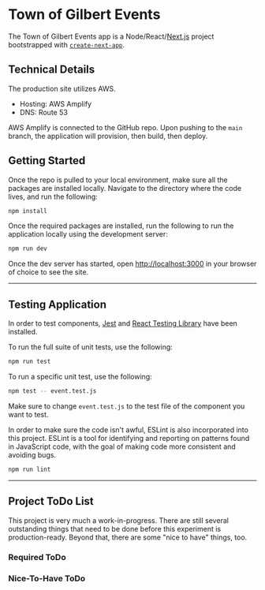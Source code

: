 # Town of Gilbert Events

The Town of Gilbert Events app is a Node/React/[Next.js](https://nextjs.org/) project bootstrapped with [`create-next-app`](https://github.com/vercel/next.js/tree/canary/packages/create-next-app).



## Technical Details

The production site utilizes AWS.
- Hosting: AWS Amplify
- DNS: Route 53

AWS Amplify is connected to the GitHub repo.  Upon pushing to the `main` branch, the application will provision, then build, then deploy.



## Getting Started

Once the repo is pulled to your local environment, make sure all the packages are installed locally. Navigate to the directory where the code lives, and run the following:
```bash
npm install
```

Once the required packages are installed, run the following to run the application locally using the development server:
```bash
npm run dev
```
Once the dev server has started, open [http://localhost:3000](http://localhost:3000) in your browser of choice to see the site.

---

## Testing Application

In order to test components, [Jest](https://jestjs.io/) and [React Testing Library](https://testing-library.com/docs/react-testing-library/intro/) have been installed. 

To run the full suite of unit tests, use the following:
```bash
npm run test
```

To run a specific unit test, use the following:
```bash
npm test -- event.test.js
```
Make sure to change `event.test.js` to the test file of the component you want to test.


In order to make sure the code isn't awful, ESLint is also incorporated into this project.  ESLint is a tool for identifying and reporting on patterns found in JavaScript code, with the goal of making code more consistent and avoiding bugs.
```bash
npm run lint
```

---


## Project ToDo List

This project is very much a work-in-progress.  There are still several outstanding things that need to be done before this experiment is production-ready.  Beyond that, there are some "nice to have" things, too.

### Required ToDo


### Nice-To-Have ToDo
